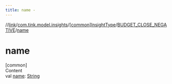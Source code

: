 ```yaml
---
title: name -
---
```

//[link](../../../index.md)/[com.tink.model.insights](../../index.md)/[[common]InsightType](../index.md)/[BUDGET_CLOSE_NEGATIVE](index.md)/[name](name.md)



# name  
[common]  
Content  
val [name](name.md): [String](https://kotlinlang.org/api/latest/jvm/stdlib/kotlin/-string/index.html)  



